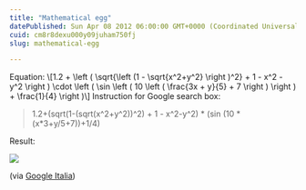 ```yaml
---
title: "Mathematical egg"
datePublished: Sun Apr 08 2012 06:00:00 GMT+0000 (Coordinated Universal Time)
cuid: cm8r8dexu000y09juham750fj
slug: mathematical-egg

---
```



Equation: \\\[1.2 + \\left ( \\sqrt{\\left (1 - \\sqrt{x^2+y^2} \\right )^2} + 1 - x^2 - y^2 \\right ) \\cdot \\left ( \\sin \\left ( 10 \\left ( \\frac{3x + y}{5} + 7 \\right ) \\right ) + \\frac{1}{4} \\right )\\\] Instruction for Google search box:

> 1.2+(sqrt(1-(sqrt(x^2+y^2))^2) + 1 - x^2-y^2) \* (sin (10 \* (x\*3+y/5+7))+1/4)

Result:

![](https://cdn.hashnode.com/res/hashnode/image/upload/v1743072517219/b1455129-9fbf-44a4-83aa-7dcfa4fe79f7.jpeg)

(via [Google Italia](https://plus.google.com/u/0/101652436578946786044/posts/F3q2PQFbCre))